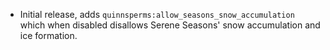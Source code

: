 - Initial release, adds `quinnsperms:allow_seasons_snow_accumulation` which when disabled disallows Serene Seasons' snow accumulation and ice formation.